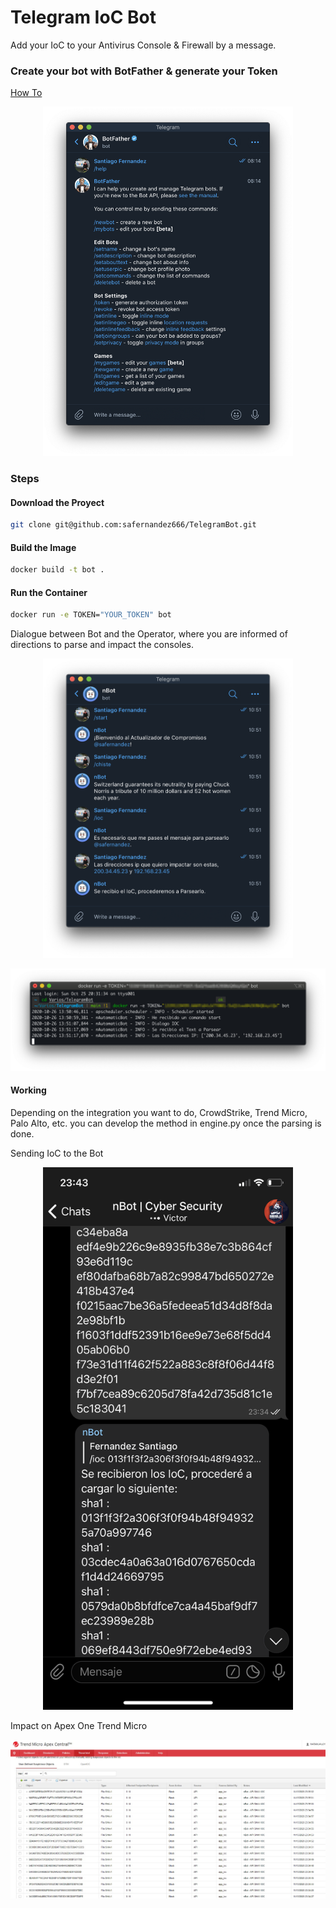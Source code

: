 # Telegram IoC Bot

Add your IoC to your Antivirus Console & Firewall by a message.

### Create your bot with BotFather & generate your Token

[How To](https://core.telegram.org/bots)
<p align="center">
<img src="screenshots/BotTelegram.png" width="400" >
</p>

### Steps

#### Download the Proyect

```bash
git clone git@github.com:safernandez666/TelegramBot.git
```

#### Build the Image

```bash
docker build -t bot .
```

#### Run the Container

```bash
docker run -e TOKEN="YOUR_TOKEN" bot  
```

Dialogue between Bot and the Operator, where you are informed of directions to parse and impact the consoles.
<p align="center">
<img src="screenshots/TelegramDialogo.png" width="400" >
</p>
<p align="center">
<img src="screenshots/Log.png" width="800" >
</p>

#### Working

Depending on the integration you want to do, CrowdStrike, Trend Micro, Palo Alto, etc. you can develop the method in engine.py once the parsing is done.

Sending IoC to the Bot

<p align="center">
<img src="screenshots/Carga.PNG" width="400" >
</p>

Impact on Apex One Trend Micro

<p align="center">
<img src="screenshots/Trend.JPG" width="800" >
</p>
